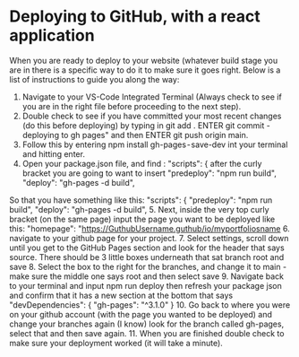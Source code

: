 # Deploying to GitHub, with a react application
When you are ready to deploy to your website (whatever build stage you are in there is a specific way to do it to make sure it goes right. Below is a list of instructions to guide you along the way:
1. Navigate to your VS-Code Integrated Terminal (Always check to see if you are in the right file before proceeding to the next step). 
2. Double check to see if you have committed your most recent changes (do this before deploying) by typing in git add . ENTER git commit -deploying to gh pages" and then ENTER git push origin main.
3. Follow this by entering npm install gh-pages - save-dev int your terminal and hitting enter.
4. Open your package.json file, and find : "scripts": { after the curly bracket you are going to want to insert "predeploy": "npm run build", "deploy": "gh-pages -d build", 

So that you have something like this:
"scripts": {
"predeploy": "npm run build",
"deploy": "gh-pages -d build",
5.  Next, inside the very top curly bracket (on the same page) input the page you want to be deployed like this:
"homepage": "https://GuthubUsername.guthub/io/myportfoliosname
6. navigate to your github page for your project.
7. Select settings, scroll down until you get to the GitHub Pages section and look for the header that says source. There should be 3 little boxes underneath that sat branch root and save
8. Select the box to the right for the branches, and change it to main - make sure the middle one says root and then select save
9. Navigate back to your terminal and input npm run deploy then refresh your package json and confirm that it has a new section at the bottom that says "devDependencies": {
    "gh-pages": "^3.1.0"
  }
  10. Go back to where you were on your github account (with the page you wanted to be deployed) and change your branches again (I know) look for the branch called gh-pages, select that and then save again.
  11. When you are finished double check to make sure your deployment worked (it will take a minute).